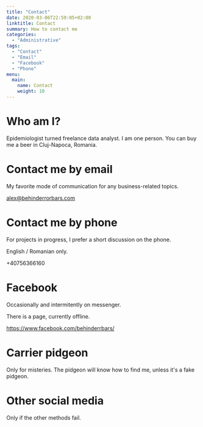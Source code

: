 ```yaml
---
title: "Contact"
date: 2020-03-06T22:59:05+02:00
linktitle: Contact
summary: How to contact me
categories:
  - "Administrative"
tags:
  - "Contact"
  - "Email"
  - "Facebook"
  - "Phone"
menu:
  main:
    name: Contact
    weight: 10
---
```


# Who am I?

Epidemiologist turned freelance data analyst. I am one person. You can buy me a beer in Cluj-Napoca, Romania.

# Contact me by email

My favorite mode of communication for any business-related topics.

alex@behinderrorbars.com

# Contact me by phone

For projects in progress, I prefer a short discussion on the phone. 

English / Romanian only.

+40756366160

# Facebook

Occasionally and intermitently on messenger. 

There is a page, currently offline. 

https://www.facebook.com/behinderrbars/

# Carrier pidgeon

Only for misteries. The pidgeon will know how to find me, unless it's a fake pidgeon.

# Other social media

Only if the other methods fail.

